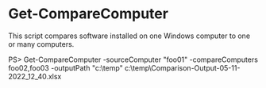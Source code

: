 # Get-CompareComputer

This script compares software installed on one Windows computer to one or many computers.

PS> Get-CompareComputer -sourceComputer "foo01" -compareComputers foo02,foo03 -outputPath "c:\temp"
        c:\temp\Comparison-Output-05-11-2022_12_40.xlsx


